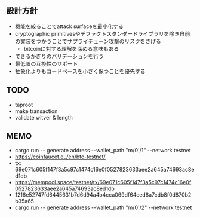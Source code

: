 ## 設計方針
- 機能を絞ることでattack surfaceを最小化する
- cryptographic primitivesやデファクトスタンダードライブラリを除き自前の実装をつかうことでサプライチェーン攻撃のリスクをさげる
  - bitcoinに対する理解を深める意味もある
- できるかぎりのバリデーションを行う
- 最低限の互換性のサポート
- 抽象化よりもコードベースを小さく保つことを優先する

## TODO
- taproot
- make transaction
- validate witver & length

## MEMO
- cargo run -- generate address --wallet_path "m/0'/1" --network testnet
- https://coinfaucet.eu/en/btc-testnet/
- tx: 69e071c605f147f3a5c97c1474c16e0f0527823633aee2a645a74693ac8ed1db
- https://mempool.space/testnet/tx/69e071c605f147f3a5c97c1474c16e0f0527823633aee2a645a74693ac8ed1db
- 1216e52747fd6445631b7d6d94a4b4cca069df64ced8a7cdb8f0d870b2b35a65
- cargo run -- generate address --wallet_path "m/0'/2" --network testnet
